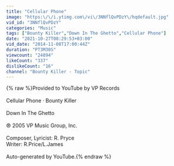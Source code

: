 ```yaml
---
title: "Cellular Phone"
image: "https:\/\/i.ytimg.com\/vi\/3NNflQvPDzY\/hqdefault.jpg"
vid_id: "3NNflQvPDzY"
categories: "Music"
tags: ["Bounty Killer","Down In The Ghetto","Cellular Phone"]
date: "2021-10-27T08:29:53+03:00"
vid_date: "2014-11-08T17:00:44Z"
duration: "PT3M30S"
viewcount: "24894"
likeCount: "337"
dislikeCount: "16"
channel: "Bounty Killer - Topic"
---
```

{% raw %}Provided to YouTube by VP Records<br /><br />Cellular Phone · Bounty Killer<br /><br />Down In The Ghetto<br /><br />℗ 2005 VP Music Group, Inc.<br /><br />Composer, Lyricist: R. Pryce<br />Writer: R.Price/L.James<br /><br />Auto-generated by YouTube.{% endraw %}
